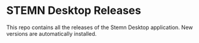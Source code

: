 # STEMN Desktop Releases
This repo contains all the releases of the Stemn Desktop application.
New versions are automatically installed.
